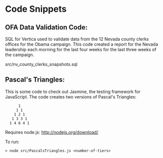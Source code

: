 Code Snippets
===========================

OFA Data Validation Code:
---------------------------

SQL for Vertica used to validate data from the 12 Nevada county clerks offices for the Obama campaign. This code created a report for the Nevada leadership each morning for the last four weeks for the last three weeks of the campaign.

  src/nv_county_clerks_snapshots.sql


Pascal's Triangles:
---------------------------

This is some code to check out Jasmine, the testing framework for JavaScript.  The code creates two versions of Pascal's Triangles:

          1
         1 1
        1 2 1
       1 3 3 1
      1 4 6 4 1

Requires node.js:
http://nodejs.org/download/

To run:

    > node src/PascalsTriangles.js <number-of-tiers>


